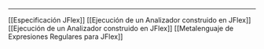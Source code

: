 ***
[[Especificación JFlex]] 
[[Ejecución de un Analizador construido en JFlex]]
[[Ejecución de un Analizador construido en JFlex]] 
[[Metalenguaje de Expresiones Regulares para JFlex]] 